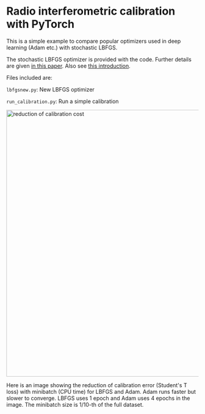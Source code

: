# Radio interferometric calibration with PyTorch
This is a simple example to compare popular optimizers used in deep learning (Adam etc.) with stochastic LBFGS.

The stochastic LBFGS optimizer is provided with the code. Further details are given [in this paper](https://ieeexplore.ieee.org/document/8755567). Also see [this introduction](http://sagecal.sourceforge.net/pytorch/index.html).

Files included are:

``` lbfgsnew.py ```: New LBFGS optimizer

``` run_calibration.py ```: Run a simple calibration

<img src="time.png" alt="reduction of calibration cost" width="700"/>

Here is an image showing the reduction of calibration error (Student's T loss) with minibatch (CPU time) for LBFGS and Adam. Adam runs faster but slower to converge. LBFGS uses 1 epoch and Adam uses 4 epochs in the image. The minibatch size is 1/10-th of the full dataset.
